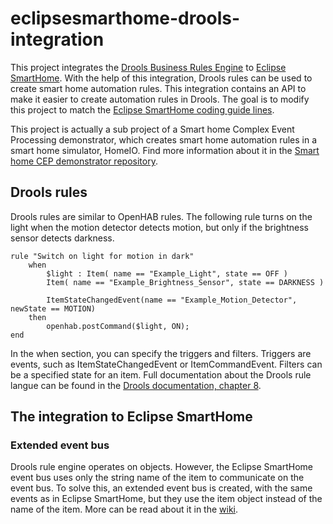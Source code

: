 # eclipsesmarthome-drools-integration
This project integrates the [Drools Business Rules Engine](https://www.drools.org/) to [Eclipse SmartHome](https://www.eclipse.org/smarthome/). With the help of this integration, Drools rules can be used to create smart home automation rules. This integration contains an API to make it easier to create automation rules in Drools. The goal is to modify this project to match the [Eclipse SmartHome coding guide lines](https://www.eclipse.org/smarthome/documentation/development/guidelines.html).

This project is actually a sub project of a Smart home Complex Event Processing demonstrator, which creates smart home automation rules in a smart home simulator, HomeIO. Find more information about it in the [Smart home CEP demonstrator repository](https://github.com/IncQueryLabs/smarthome-cep-demonstrator).

## Drools rules
Drools rules are similar to OpenHAB rules. The following rule turns on the light when the motion detector detects motion, but only if the brightness sensor detects darkness.

```
rule "Switch on light for motion in dark"
    when
        $light : Item( name == "Example_Light", state == OFF )
        Item( name == "Example_Brightness_Sensor", state == DARKNESS )

        ItemStateChangedEvent(name == "Example_Motion_Detector", newState == MOTION)
    then
        openhab.postCommand($light, ON);
end
```

In the when section, you can specify the triggers and filters. Triggers are events, such as ItemStateChangedEvent or ItemCommandEvent. Filters can be a specified state for an item. Full documentation about the Drools rule langue can be found in the [Drools documentation, chapter 8](https://docs.jboss.org/drools/release/7.2.0.Final/drools-docs/html_single/index.html#_droolslanguagereferencechapter).

## The integration to Eclipse SmartHome


### Extended event bus
Drools rule engine operates on objects. However, the Eclipse SmartHome event bus uses only the string name of the item to communicate on the event bus. To solve this, an extended event bus is created, with the same events as in Eclipse SmartHome, but they use the item object instead of the name of the item. More can be read about it in the [wiki](https://github.com/IncQueryLabs/eclipsesmarthome-drools-integration/wiki/Extended-event-bus).